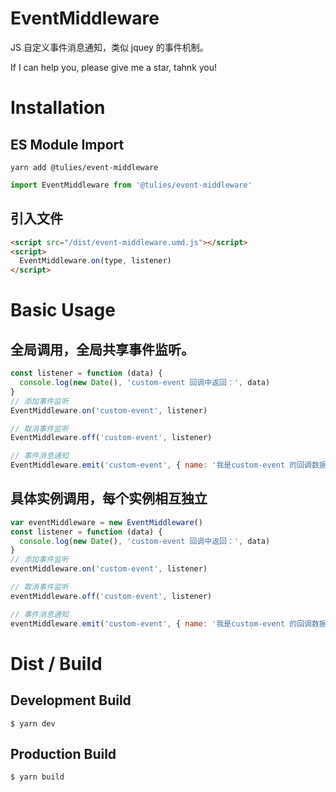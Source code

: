 # EventMiddleware

JS 自定义事件消息通知，类似 jquey 的事件机制。

If I can help you, please give me a star, tahnk you!

# Installation

## ES Module Import

```shell
yarn add @tulies/event-middleware
```

```javascript
import EventMiddleware from '@tulies/event-middleware'
```

## 引入文件

```html
<script src="/dist/event-middleware.umd.js"></script>
<script>
  EventMiddleware.on(type, listener)
</script>
```

# Basic Usage

## 全局调用，全局共享事件监听。

```javascript
const listener = function (data) {
  console.log(new Date(), 'custom-event 回调中返回：', data)
}
// 添加事件监听
EventMiddleware.on('custom-event', listener)

// 取消事件监听
EventMiddleware.off('custom-event', listener)

// 事件消息通知
EventMiddleware.emit('custom-event', { name: '我是custom-event 的回调数据' })
```

## 具体实例调用，每个实例相互独立

```javascript
var eventMiddleware = new EventMiddleware()
const listener = function (data) {
  console.log(new Date(), 'custom-event 回调中返回：', data)
}
// 添加事件监听
eventMiddleware.on('custom-event', listener)

// 取消事件监听
eventMiddleware.off('custom-event', listener)

// 事件消息通知
eventMiddleware.emit('custom-event', { name: '我是custom-event 的回调数据' })
```

# Dist / Build

## Development Build

```shell
$ yarn dev
```

## Production Build

```shell
$ yarn build
```

